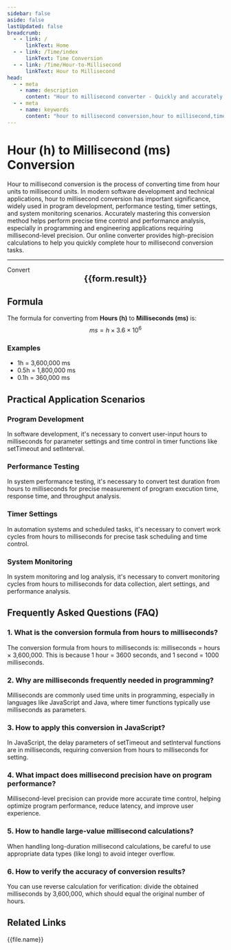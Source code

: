 ```yaml
---
sidebar: false
aside: false
lastUpdated: false
breadcrumb:
  - - link: /
      linkText: Home
  - - link: /Time/index
      linkText: Time Conversion
  - - link: /Time/Hour-to-Millisecond
      linkText: Hour to Millisecond
head:
  - - meta
    - name: description
      content: "Hour to millisecond converter - Quickly and accurately convert hours to milliseconds, supporting program development, performance testing, timer settings, and various other application scenarios. Provides detailed conversion formulas and practical examples."
  - - meta
    - name: keywords
      content: "hour to millisecond conversion,hour to millisecond,time unit conversion,program development,performance testing,timer settings,time converter,hour millisecond conversion,time calculation,millisecond timing,programming time,time measurement tool"
---
```

# Hour (h) to Millisecond (ms) Conversion

Hour to millisecond conversion is the process of converting time from hour units to millisecond units. In modern software development and technical applications, hour to millisecond conversion has important significance, widely used in program development, performance testing, timer settings, and system monitoring scenarios. Accurately mastering this conversion method helps perform precise time control and performance analysis, especially in programming and engineering applications requiring millisecond-level precision. Our online converter provides high-precision calculations to help you quickly complete hour to millisecond conversion tasks.

---
<script setup>
import { onMounted, reactive, inject, ref } from 'vue'
import { NButton,NForm ,NFormItem,NInput,NInputNumber,NSelect,NCard,useMessage,NGrid ,NGi  } from 'naive-ui'
import { defineClientComponent } from 'vitepress'
import { Time } from '../files';

const convert = inject('convert')
const seoKey = [
  'time units equal to seconds',
  'second conversion',
  'second symbol',
  'hour unit',
  'hour unit',
  'time symbol',
  'second to hour conversion',
  'hours meaning',
  'minute unit',
  'h unit',
  'hour calculator',
  'time conversion units',
  'time unit conversion',
  'hr unit',
  'online time converter',
  'hour minute second symbol',
  'hour english',
  'hour english',
  'second unit conversion',
  'minute second symbol',
  'minute unit',
  'time unit conversion',
  'time converter',
  'minute abbreviation',
  'time conversion',
  'minute',
  'second',
  'hour',
  'hours'
]
const form = reactive({
  number: null,
  result: '',
  title: 'Hour to Millisecond Converter',
  seoKey: [
    'hour to millisecond conversion', 'hour to millisecond', 'time unit conversion', 'program development',
    'performance testing', 'timer settings', 'time converter', 'hour millisecond conversion',
    'time calculation', 'millisecond timing', 'programming time', 'time measurement tool',
    'system monitoring', 'time control', 'performance analysis', 'time unit',
    'conversion formula', 'time conversion', 'millisecond calculation', 'programming tool'
  ]
})

const convertHandler = () => {
  if (form.number !== null && !isNaN(form.number)) {
    const convertedValue = parseFloat(form.number) * 3600000
    form.result = `${form.number}h = ${convertedValue.toFixed(0)}ms`
  } else {
    form.result = 'Please enter a valid number.'
  }
}
</script>

<n-form size="large" :model="form">
  <n-form-item label="Hours (h)">
    <n-input-number v-model:value="form.number" placeholder="Enter hours" style="width: 100%" />
  </n-form-item>
  <n-form-item>
    <n-button type="info" @click="convertHandler" block>Convert</n-button>
  </n-form-item>
</n-form>

<n-card :title="form.title" embedded :bordered="false" hoverable segmented>
  <div style="text-align:center;font-size:20px;">
    <strong>{{form.result}}</strong>
  </div>
  <template #footer>
    <div style="display: flex; flex-wrap: wrap; gap: 8px; justify-content: center;">
      <span v-for="keyword in form.seoKey" :key="keyword" style="background: #f0f0f0; padding: 4px 8px; border-radius: 4px; font-size: 12px; color: #666;">
        {{keyword}}
      </span>
    </div>
  </template>
</n-card>

## Formula

The formula for converting from **Hours (h)** to **Milliseconds (ms)** is:
$$ ms = h \times 3.6 \times 10^{6} $$

### Examples
- 1h = 3,600,000 ms
- 0.5h = 1,800,000 ms
- 0.1h = 360,000 ms

## Practical Application Scenarios

### Program Development
In software development, it's necessary to convert user-input hours to milliseconds for parameter settings and time control in timer functions like setTimeout and setInterval.

### Performance Testing
In system performance testing, it's necessary to convert test duration from hours to milliseconds for precise measurement of program execution time, response time, and throughput analysis.

### Timer Settings
In automation systems and scheduled tasks, it's necessary to convert work cycles from hours to milliseconds for precise task scheduling and time control.

### System Monitoring
In system monitoring and log analysis, it's necessary to convert monitoring cycles from hours to milliseconds for data collection, alert settings, and performance analysis.

## Frequently Asked Questions (FAQ)

### 1. What is the conversion formula from hours to milliseconds?
The conversion formula from hours to milliseconds is: milliseconds = hours × 3,600,000. This is because 1 hour = 3600 seconds, and 1 second = 1000 milliseconds.

### 2. Why are milliseconds frequently needed in programming?
Milliseconds are commonly used time units in programming, especially in languages like JavaScript and Java, where timer functions typically use milliseconds as parameters.

### 3. How to apply this conversion in JavaScript?
In JavaScript, the delay parameters of setTimeout and setInterval functions are in milliseconds, requiring conversion from hours to milliseconds for setting.

### 4. What impact does millisecond precision have on program performance?
Millisecond-level precision can provide more accurate time control, helping optimize program performance, reduce latency, and improve user experience.

### 5. How to handle large-value millisecond calculations?
When handling long-duration millisecond calculations, be careful to use appropriate data types (like long) to avoid integer overflow.

### 6. How to verify the accuracy of conversion results?
You can use reverse calculation for verification: divide the obtained milliseconds by 3,600,000, which should equal the original number of hours.
## Related Links
<n-grid x-gap="12" :cols="2">
  <n-gi v-for="(file, index) in Time" :key="index">
    <n-button
      text
      tag="a"
      :href="file.path"
      type="info"
    >
      {{file.name}}
    </n-button>
  </n-gi>
</n-grid>